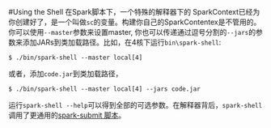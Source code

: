 #Using the Shell
在Spark脚本下，一个特殊的解释器下的 SparkContext已经为你创建好了，是一个叫做`sc`的变量。构建你自己的SparkContentex是不管用的。你可以使用`--master`参数来设置master, 你也可以传递通过逗号分割的`--jars`的参数来添加JARs到类加载路径。比如，在4核下运行`bin\spark-shell`:

	$ ./bin/spark-shell --master local[4]
	
或者，添加`code.jar`到类加载路径，

	$ ./bin/spark-shell --master local[4] --jars code.jar


运行`spark-shell --help`可以得到全部的可选参数。在解释器背后，`spark-shell`调用了更通用的[spark-submit 脚本](https://spark.apache.org/docs/latest/submitting-applications.html)。

